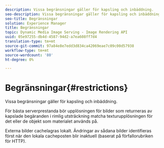 ```yaml
---
description: Vissa begränsningar gäller för kapsling och inbäddning.
seo-description: Vissa begränsningar gäller för kapsling och inbäddning.
seo-title: Begränsningar
solution: Experience Manager
title: Begränsningar
topic: Dynamic Media Image Serving - Image Rendering API
uuid: 05e97255-db4d-4587-94d2-a7ea608ff7d4
translation-type: tm+mt
source-git-commit: 97a84e8e7edd3d834ca42069eae7c09c00d57938
workflow-type: tm+mt
source-wordcount: '80'
ht-degree: 0%

---
```



# Begränsningar{#restrictions}

Vissa begränsningar gäller för kapsling och inbäddning.

För bästa serverprestanda bör upplösningen för bilder som returneras av kapslade begäranden i rimlig utsträckning matcha texturupplösningen för det eller de objekt som materialet används på.

Externa bilder cachelagras lokalt. Ändringar av sådana bilder identifieras först när den lokala cacheposten blir inaktuell (baserat på förfallorubriken för HTTP).
